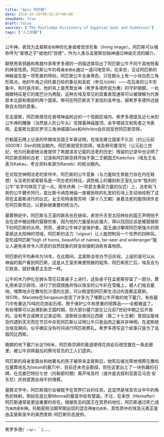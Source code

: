 ```yaml
---
title: "Apis 阿匹斯"
date: 2018-10-19T00:55:57+08:00
showDate: true
draft: false
sources: ["The Routledge Dictionary of Egyptian Gods and Goddesses"]
tags: ["人工机翻"]
---
```


公牛神，表现为孟斐斯`普塔`神的化身或者现世形象（living image）。阿匹斯可以被称呼为“普塔之子”或他的“信使”，作为人类与孟斐斯创始神通过神谕交流的媒介。

献祭用青铜器和希腊作家希罗多德的一则描述体现出了阿匹斯公牛不同于其他牲畜的神圣性质。阿匹斯公牛的母亲`爱茜丝`通过一道闪电受孕。在来世，见证阿匹斯的神秘诞生是一项死者的特权。阿匹斯公牛全身黑色，只在额头上有一小块白色三角形斑点。他的牛角之间托着日轮的象征和圣蛇（参见`乌加特`）——在后来的公牛形象中，有时是月轮。他的背上是秃鹫女神（希罗多德所说为鹰）的守护翅膀。一处细微特征是它的尾巴分为两股，这种古埃及常见的双重表现通常可以被理解为代表原本北部和南部的两个国家。祭司在阿匹斯舌下发现的圣甲虫，据希罗多德所述是取自太阳的意象。

在孟斐斯，阿匹斯居住在普塔神庙附近的一个宫殿区域内，希罗多德提及近七米的公牛神的雕像（当然是人形公牛头）支撑着神庙屋顶。金字塔铭文和死者之书表明，孟斐斯北部尼罗河三角洲城镇Sais和Athribis会庆祝现世阿匹斯崇拜。

巴勒莫石碑上记录的早期埃及国王年表证明，在埃及建立国家不久后（约公元前3000年）Den的统治期内，阿匹斯就受到崇拜。埃及祭司曼涅托（公元前三世纪，他为托勒密统治者提供了希腊语言记载的法老的历史）残留的记录中也证明了阿匹斯崇拜的古老：记录称阿匹斯崇拜开始于第二王朝国王Kaiechos（埃及王名表为Kakau，考古资料来源为Raneb）的统治期内。

在对现世神明法老的宣传中，阿匹斯的公牛意象（与力量和生育能力存在内在联想）与法老的紧密联系是一项古老的特征。调色板上的雕刻和王室礼仪中“胜利的公牛”名字均体现了这一点。周年庆典（一项君主重获力量的仪式）上，法老和飞奔的公牛健步同行。底比斯卡纳克神庙一座被拆除的礼堂的石块上生动地绘制了这项在孟斐斯进行的仪式，女王哈特谢普苏特（第十八王朝）身着法老的服饰阔步走在阿匹斯旁边，以更新她重要的统治力。

墓葬祭祀中，阿匹斯与王室的联系也在继续。来世升天至太阳神处的国王声明他不会在途中被凶残的猿猴伤害，因为他的力量是如此强大，得以找回应该是被猿猴砍下的阿匹斯的头颅。然而，通常公牛神才是保护者。国王通过攀爬阿匹斯强大的阴茎抵达太阳神的领域，阿匹斯的活力（vigour）让人能控制另一个世界的四种风。变形成阿匹斯“high of horns, beautiful of names, far-seer and wideranger”能让人避免来世令人厌恶的自然现象的转变和强制消耗有毒物质。

阿匹斯的平均寿命为14年。在此期间，孟斐斯会举办节日庆祝，上级阶层可以从神庙的窗户看到阿匹斯，这是从王室庆典里照搬的程序。阿匹斯死亡后，埃及会为它默哀，就好像君主去世一样。

公牛的木乃伊化在狮头雪花石膏桌子上进行，这些桌子在孟斐斯存留了一部分。葬礼用来显示排场，进行了防腐措施并饰以珠宝的公牛趴在雪橇上，被人们拖去墓地。埋葬地点在撒哈拉沙漠的北部，可以眺望到阿匹斯生活过的首都孟斐斯。1851年，Mariette在Serapeum发现了许多为了埋葬公牛开凿的地下墓穴，有些墓穴中有重达70吨的花岗岩石棺，用于保护公牛和贵重的陪葬品——全都被盗了。有些埋葬可以追溯到新王国时期，但大部分墓穴是在公元前7世纪中期之后开凿的。没有考古或碑文记录证明，波斯统治者冈比西斯（第二十七王朝）曾因征服埃及时遇到天灾而在节日中杀死阿匹斯以证明公牛只是血肉之躯并非神明。在波斯统治埃及期间，似乎确实没有时间进行阿匹斯葬礼。希罗多德写这个故事只是为了诋毁冈比西斯。

晚期的地下墓穴长达198米，阿匹斯崇拜的衰退使得花岗岩石棺空置在一条走廊里，被公牛崇拜最后的祭司官员的工人们遗弃。

阿匹斯的母亲爱茜丝和她著名的孩子被带来孟斐斯后，她死后被光荣地埋葬在撒哈拉墓葬地名为Iseum的墓穴中，目前还未完全勘探。但在这里出土了一块有趣的石碑，在克娄巴特拉七世（托勒密时期）离开埃及时（或许是去叙利亚面见马克·安东尼）庆祝爱茜丝母牛的埋葬。

墓葬文字中，阿匹斯偶尔会被赋予在冥界打谷的任务。这显然是埃及农业中牛的角色的映射。例如在底比斯Menna的墓室中绘有壁画。不过，在来世（Hereafter）阿匹斯通常是更加重要的存在。根据死去的国王在冥界的地位，阿匹斯通过死亡成为`奥西里斯`神。托勒密统治期早期出现的混合神`塞拉皮斯`，其性质中的埃及元素正是由孟斐斯圣牛的奥西里斯-阿匹斯形态提供。

---

希罗多德(´・ω・｀)……